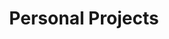 ---
title: Personal Projects
description: Yuki's personal data visualization side projects 
image:

# Badge style
style:
    background: "#2a9d8f"
    color: "#fff"
---